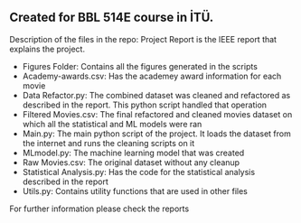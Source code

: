 <h2>Created for BBL 514E course in İTÜ.</h2>
<p>Description of the files in the repo: Project Report is the IEEE report that explains the project. </p>
<ul>
<li>Figures Folder: Contains all the figures generated in the scripts</li>
<li>Academy-awards.csv: Has the academey award information for each movie</li>
<li>Data Refactor.py: The combined dataset was cleaned and refactored as described in the report. This python script handled that operation</li>
<li>Filtered Movies.csv: The final refactored and cleaned movies dataset on which all the statistical and ML models were ran</li>
<li>Main.py: The main python script of the project. It loads the dataset from the internet and runs the cleaning scripts on it</li>
<li>MLmodel.py: The machine learning model that was created</li>
<li>Raw Movies.csv: The original dataset without any cleanup</li>
<li>Statistical Analysis.py: Has the code for the statistical analysis described in the report</li>
<li>Utils.py: Contains utility functions that are used in other files</li>
</ul>
<p>For further information please check the reports</p>
